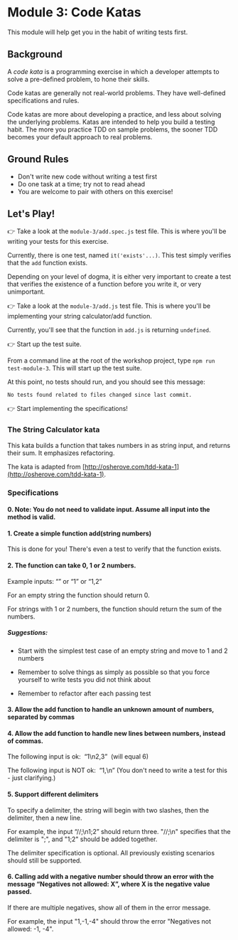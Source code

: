 # Module 3: Code Katas

This module will help get you in the habit of writing tests first.

## Background

A _code kata_ is a programming exercise in which a developer attempts to solve a pre-defined problem, to hone their skills.

Code katas are generally not real-world problems. They have well-defined specifications and rules.

Code katas are more about developing a practice, and less about solving the underlying problems. Katas are intended to help you build a testing habit. The more you practice TDD on sample problems, the sooner TDD becomes your default approach to real problems.

## Ground Rules

- Don't write new code without writing a test first
- Do one task at a time; try not to read ahead
- You are welcome to pair with others on this exercise!

## Let's Play!

&#128073; Take a look at the `module-3/add.spec.js` test file. This is where you'll be writing your tests for this exercise.

Currently, there is one test, named `it('exists'...)`. This test simply verifies that the `add` function exists.

Depending on your level of dogma, it is either very important to create a test that verifies the existence of a function before you write it, or very unimportant.

&#128073; Take a look at the `module-3/add.js` test file. This is where you'll be implementing your string calculator/add function.

Currently, you'll see that the function in `add.js` is returning `undefined`.

&#128073; Start up the test suite.

From a command line at the root of the workshop project, type `npm run test-module-3`. This will start up the test suite.

At this point, no tests should run, and you should see this message:

`No tests found related to files changed since last commit.`

&#128073; Start implementing the specifications!

### The String Calculator kata

This kata builds a function that takes numbers in as string input, and returns their sum. It emphasizes refactoring.

The kata is adapted from [http://osherove.com/tdd-kata-1](http://osherove.com/tdd-kata-1).

### Specifications

#### 0. Note: You do not need to validate input. Assume all input into the method is valid.

#### 1. Create a simple function add(string numbers)

This is done for you! There's even a test to verify that the function exists.

#### 2. The function can take 0, 1 or 2 numbers.

Example inputs: “” or “1” or “1,2”

For an empty string the function should return 0.

For strings with 1 or 2 numbers, the function should return the sum of the numbers.

##### Suggestions:

- Start with the simplest test case of an empty string and move to 1 and 2 numbers

- Remember to solve things as simply as possible so that you force yourself to write tests you did not think about

- Remember to refactor after each passing test

#### 3. Allow the add function to handle an unknown amount of numbers, separated by commas

#### 4. Allow the add function to handle new lines between numbers, instead of commas.

The following input is ok:  “1\n2,3”  (will equal 6)

The following input is NOT ok:  “1,\n” (You don't need to write a test for this - just clarifying.)

#### 5. Support different delimiters

To specify a delimiter, the string will begin with two slashes, then the delimiter, then a new line.

For example, the input “//;\n1;2” should return three. "//;\n" specifies that the delimiter is ";", and "1;2" should be added together.

The delimiter specification is optional. All previously existing scenarios should still be supported.

#### 6. Calling add with a negative number should throw an error with the message “Negatives not allowed: X”, where X is the negative value passed.

If there are multiple negatives, show all of them in the error message.

For example, the input "1,-1,-4" should throw the error "Negatives not allowed: -1, -4".
